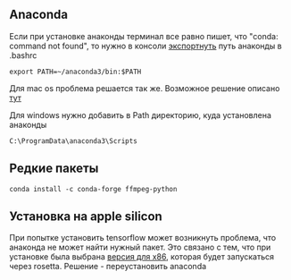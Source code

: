 Anaconda
-------

Если при установке анаконды терминал все равно пишет, что "conda: command not found", то нужно в консоли [экспортнуть](https://saturncloud.io/blog/understanding-the-export-path-command-a-deep-dive-into-export-pathanaconda3binpath/) путь анаконды в .bashrc

~~~
export PATH=~/anaconda3/bin:$PATH
~~~

Для mac os проблема решается так же. Возможное решение описано  [тут](https://stackoverflow.com/questions/35029029/jupyter-notebook-command-does-not-work-on-mac)

Для windows нужно добавить в Path директорию, куда установлена анаконды
```
C:\ProgramData\anaconda3\Scripts
```



## Редкие пакеты

~~~
conda install -c conda-forge ffmpeg-python
~~~

## Установка на apple silicon

При попытке установить tensorflow может возникнуть проблема, что анаконда не может найти нужный пакет. Это связано с тем, что
при установке была выбрана [версия для х86](https://stackoverflow.com/questions/70562033/tensorflow-deps-packagesnotfounderror), которая будет запускаться через rosetta. Решение - переустановить anaconda

